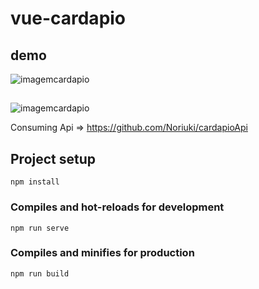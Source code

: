 # vue-cardapio

## demo

![imagemcardapio](https://github.com/Noriuki/vue-cardapio/blob/master/vue-cardapio-thumbnail.png)
##
![imagemcardapio](https://github.com/Noriuki/vue-cardapio/blob/master/vue-cardapio2.png)

Consuming Api => https://github.com/Noriuki/cardapioApi

## Project setup
```
npm install
```

### Compiles and hot-reloads for development
```
npm run serve
```

### Compiles and minifies for production
```
npm run build
```
